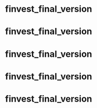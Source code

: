 # finvest_final_version
# finvest_final_version
# finvest_final_version
# finvest_final_version
# finvest_final_version
